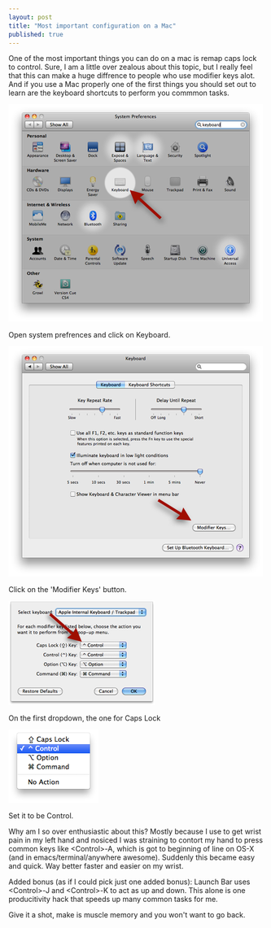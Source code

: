 ```yaml
---
layout: post
title: "Most important configuration on a Mac"
published: true
---
```


One of the most important things you can do on a mac is remap caps lock to control. Sure, I am a little over zealous about this topic, but I really feel that this can make a huge diffrence to people who use modifier keys alot. And if you use a Mac properly one of the first things you should set out to learn are the keyboard shortcuts to perform you commmon tasks.

![System Prefrences](/media/remap-caps-1.png)

Open system prefrences and click on Keyboard.

![Keyboard Prefrences](/media/remap-caps-2.png)

Click on the 'Modifier Keys' button.

![Modifier Key Settings](/media/remap-caps-3.png)

On the first dropdown, the one for Caps Lock

![Modifier Options Dropdown](/media/remap-caps-4.png)

Set it to be Control.

Why am I so over enthusiastic about this? Mostly because I use to get wrist pain in my left hand and nosiced I was straining to contort my hand to press common keys like &lt;Control&gt;-A, which is got to beginning of line on OS-X (and in emacs/terminal/anywhere awesome). Suddenly this became easy and quick. Way better faster and easier on my wrist.

Added bonus (as if I could pick just one added bonus): Launch Bar uses &lt;Control&gt;-J and &lt;Control&gt;-K to act as up and down. This alone is one producitivity hack that speeds up many common tasks for me. 

Give it a shot, make is muscle memory and you won't want to go back.

